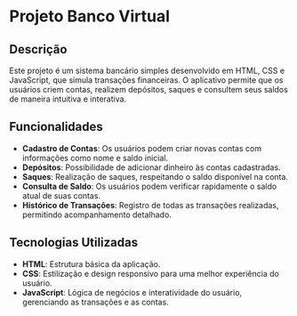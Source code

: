 # Projeto Banco Virtual

## Descrição
Este projeto é um sistema bancário simples desenvolvido em HTML, CSS e JavaScript, que simula transações financeiras. O aplicativo permite que os usuários criem contas, realizem depósitos, saques e consultem seus saldos de maneira intuitiva e interativa.

## Funcionalidades
- **Cadastro de Contas**: Os usuários podem criar novas contas com informações como nome e saldo inicial.
- **Depósitos**: Possibilidade de adicionar dinheiro às contas cadastradas.
- **Saques**: Realização de saques, respeitando o saldo disponível na conta.
- **Consulta de Saldo**: Os usuários podem verificar rapidamente o saldo atual de suas contas.
- **Histórico de Transações**: Registro de todas as transações realizadas, permitindo acompanhamento detalhado.

## Tecnologias Utilizadas
- **HTML**: Estrutura básica da aplicação.
- **CSS**: Estilização e design responsivo para uma melhor experiência do usuário.
- **JavaScript**: Lógica de negócios e interatividade do usuário, gerenciando as transações e as contas.
